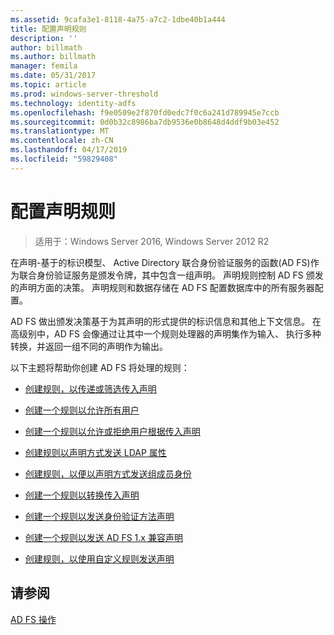 ```yaml
---
ms.assetid: 9cafa3e1-8118-4a75-a7c2-1dbe40b1a444
title: 配置声明规则
description: ''
author: billmath
ms.author: billmath
manager: femila
ms.date: 05/31/2017
ms.topic: article
ms.prod: windows-server-threshold
ms.technology: identity-adfs
ms.openlocfilehash: f9e0509e2f870fd0edc7f0c6a241d789945e7ccb
ms.sourcegitcommit: 0d0b32c8986ba7db9536e0b8648d4ddf9b03e452
ms.translationtype: MT
ms.contentlocale: zh-CN
ms.lasthandoff: 04/17/2019
ms.locfileid: "59829408"
---
```

# <a name="configure-claim-rules"></a>配置声明规则

>适用于：Windows Server 2016, Windows Server 2012 R2

在声明\-基于的标识模型、 Active Directory 联合身份验证服务的函数\(AD FS\)作为联合身份验证服务是颁发令牌，其中包含一组声明。 声明规则控制 AD FS 颁发的声明方面的决策。 声明规则和数据存储在 AD FS 配置数据库中的所有服务器配置。  
  
AD FS 做出颁发决策基于为其声明的形式提供的标识信息和其他上下文信息。 在高级别中，AD FS 会像通过让其中一个规则处理器的声明集作为输入、 执行多种转换，并返回一组不同的声明作为输出。 

以下主题将帮助你创建 AD FS 将处理的规则： 
  
-   [创建规则，以传递或筛选传入声明](Create-a-Rule-to-Pass-Through-or-Filter-an-Incoming-Claim.md)  
  
-   [创建一个规则以允许所有用户](Create-a-Rule-to-Permit-All-Users.md)  
  
-   [创建一个规则以允许或拒绝用户根据传入声明](Create-a-Rule-to-Permit-or-Deny-Users-Based-on-an-Incoming-Claim.md)  
  
-   [创建规则以声明方式发送 LDAP 属性](Create-a-Rule-to-Send-LDAP-Attributes-as-Claims.md)  
  
-   [创建规则，以便以声明方式发送组成员身份](Create-a-Rule-to-Send-Group-Membership-as-a-Claim.md)  
  
-   [创建一个规则以转换传入声明](Create-a-Rule-to-Transform-an-Incoming-Claim.md)  
  
-   [创建一个规则以发送身份验证方法声明](Create-a-Rule-to-Send-an-Authentication-Method-Claim.md) 
-   [创建一个规则以发送 AD FS 1.x 兼容声明](Create-a-Rule-to-Send-an-AD-FS-1x-Compatible-Claim.md) 
  
-   [创建规则，以使用自定义规则发送声明](Create-a-Rule-to-Send-Claims-Using-a-Custom-Rule.md)  

## <a name="see-also"></a>请参阅  
[AD FS 操作](../../ad-fs/AD-FS-2016-Operations.md) 
